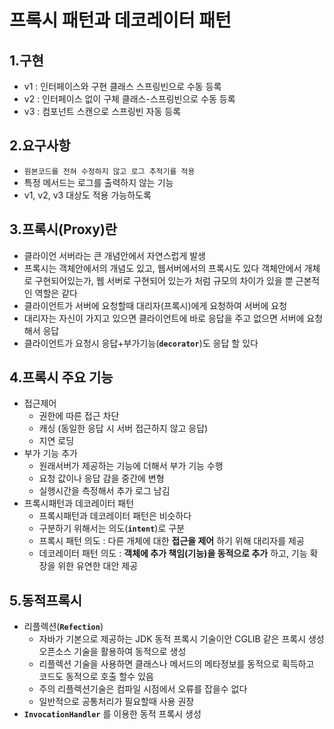 # 프록시 패턴과 데코레이터 패턴
## 1.구현
* v1 : 인터페이스와 구현 클래스 스프링빈으로 수동 등록
* v2 : 인터페이스 없이 구체 클래스-스프링빈으로 수동 등록
* v3 : 컴포넌트 스캔으로 스프링빈 자동 등록

## 2.요구사항
* `원본코드를 전혀 수정하지 않고 로그 추적기를 적용`
* 특정 메서드는 로그를 출력하지 않는 기능
* v1, v2, v3 대상도 적용 가능하도록 

## 3.프록시(Proxy)란
* 클라이언 서버라는 큰 개념안에서 자연스럽게 발생
* 프록시는 객체안에서의 개념도 있고, 웹서버에서의 프록시도 있다 객체안에서 개체로 구현되어있는가, 웹 서버로 구현되어 있는가 처럼 규모의 차이가 있을 뿐 근본적인 역할은 같다
* 클라이언트가 서버에 요청할때 대리자(프록시)에게 요청하여 서버에 요청
* 대리자는 자신이 가지고 있으면 클라이언트에 바로 응답을 주고 없으면 서버에 요청해서 응답
* 클라이언트가 요청시 응답+부가기능(**`decorator`**)도 응답 할 있다

## 4.프록시 주요 기능
* 접근제어
  - 권한에 따른 접근 차단
  - 캐싱 (동일한 응답 시 서버 접근하지 않고 응답)
  - 지연 로딩
* 부가 기능 추가
  - 원래서버가 제공하는 기능에 더해서 부가 기능 수행
  - 요청 값이나 응답 감을 중간에 변형
  - 실행시간을 측정해서 추가 로그 남김 
* 프록시패턴과 데코레이터 패턴
  - 프록시패턴과 데코레이터 패턴은 비슷하다
  - 구분하기 위해서는 의도(**`intent`**)로 구분
  - 프록시 패턴 의도 : 다른 개체에 대한 **접근을 제어** 하기 위해 대리자를 제공
  - 데코레이터 패턴 의도 : **객체에 추가 책임(기능)을 동적으로 추가** 하고, 기능 확장을 위한 유연한 대안 제공

## 5.동적프록시
* 리플렉션(**`Refection`**)
  - 자바가 기본으로 제공하는 JDK 동적 프록시 기술이안 CGLIB 같은 프록시 생성 오픈소스 기술을 활용하여 동적으로 생성
  - 리플렉션 기술을 사용하면 클래스나 메서드의 메타정보를 동적으로 획득하고 코드도 동적으로 호출 할수 있음
  - 주의 리플렉션기술은 컴파일 시점에서 오류를 잡을수 없다
  - 일반적으로 공통처리가 필요할때 사용 권장
* **`InvocationHandler`** 를 이용한 동적 프록시 생성